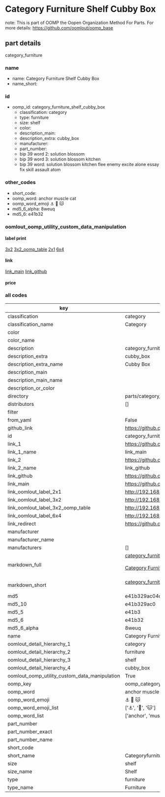 # Category Furniture Shelf Cubby Box  

note: This is part of OOMP the Oopen Organization Method For Parts. For more details: https://github.com/oomlout/oomp_base

##  part details
  



category_furniture



### name
* name: Category Furniture Shelf Cubby Box
* name_short: 
### id
* oomp_id: category_furniture_shelf_cubby_box
  * classification: category
  * type: furniture
  * size: shelf
  * color: 
  * description_main: 
  * description_extra: cubby_box
  * manufacturer: 
  * part_number: 
  * bip 39 word 2: solution blossom
  * bip 39 word 3: solution blossom kitchen
  * bip 39 word: solution blossom kitchen flee enemy excite alone essay fix skill assault atom

### other_codes
* short_code: 
* oomp_word: anchor muscle cat
* oomp_word_emoji :anchor: :muscle: :cat:
* md5_6_alpha: 8weuq
* md5_6: e41b32






### oomlout_oomp_utility_custom_data_manipulation
#### label print
[3x2](http://192.168.1.245:1112/?label=oomp%208weuq)
[3x2_oomp_table](http://192.168.1.108:1112/?label=oomp%208weuq)
[2x1](http://192.168.1.242:1112/?label=oomp%208weuq)
[6x4](http://192.168.1.55:1112/?label=oomp%208weuq)    

#### link

[link_main](https://github.com/oomlout/oomlout_oomp_version_1_messy/tree/main/parts/category_furniture_shelf_cubby_box) [link_github](https://github.com/oomlout/oomlout_oomp_version_1_messy/tree/main/parts/category_furniture_shelf_cubby_box)                             

#### price







### all codes 
| key | value |  
| --- | --- |  
| classification | category |  
| classification_name | Category |  
| color |  |  
| color_name |  |  
| description | category_furniture |  
| description_extra | cubby_box |  
| description_extra_name | Cubby Box |  
| description_main |  |  
| description_main_name |  |  
| description_or_color |   |  
| directory | parts/category_furniture_shelf_cubby_box |  
| distributors | [] |  
| filter |  |  
| from_yaml | False |  
| github_link | https://github.com/oomlout/oomlout_oomp_part_src/tree/main/parts/category_furniture_shelf_cubby_box |  
| id | category_furniture_shelf_cubby_box |  
| link_1 | https://github.com/oomlout/oomlout_oomp_version_1_messy/tree/main/parts/category_furniture_shelf_cubby_box |  
| link_1_name | link_main |  
| link_2 | https://github.com/oomlout/oomlout_oomp_version_1_messy/tree/main/parts/category_furniture_shelf_cubby_box |  
| link_2_name | link_github |  
| link_github | https://github.com/oomlout/oomlout_oomp_version_1_messy/tree/main/parts/category_furniture_shelf_cubby_box |  
| link_main | https://github.com/oomlout/oomlout_oomp_version_1_messy/tree/main/parts/category_furniture_shelf_cubby_box |  
| link_oomlout_label_2x1 | http://192.168.1.242:1112/?label=oomp%208weuq |  
| link_oomlout_label_3x2 | http://192.168.1.245:1112/?label=oomp%208weuq |  
| link_oomlout_label_3x2_oomp_table | http://192.168.1.108:1112/?label=oomp%208weuq |  
| link_oomlout_label_6x4 | http://192.168.1.55:1112/?label=oomp%208weuq |  
| link_redirect | https://github.com/oomlout/oomlout_oomp_version_1_messy/tree/main/parts/category_furniture_shelf_cubby_box |  
| manufacturer |  |  
| manufacturer_name |  |  
| manufacturers | [] |  
| markdown_full | [category_furniture_shelf_cubby_box](none)<br>[](none)<br>[Category Furniture Shelf Cubby Box](none)<br><br> |  
| markdown_short | [category_furniture_shelf_cubby_box](none)<br><br> |  
| md5 | e41b329ac04d20dd3b24f58cf6060676 |  
| md5_10 | e41b329ac0 |  
| md5_5 | e41b3 |  
| md5_6 | e41b32 |  
| md5_6_alpha | 8weuq |  
| name | Category Furniture Shelf Cubby Box |  
| oomlout_detail_hierarchy_1 | category |  
| oomlout_detail_hierarchy_2 | furniture |  
| oomlout_detail_hierarchy_3 | shelf |  
| oomlout_detail_hierarchy_4 | cubby_box |  
| oomlout_oomp_utility_custom_data_manipulation | True |  
| oomp_key | oomp_category_furniture_shelf_cubby_box |  
| oomp_word | anchor muscle cat |  
| oomp_word_emoji | :anchor: :muscle: :cat: |  
| oomp_word_emoji_list | [':anchor:', ':muscle:', ':cat:'] |  
| oomp_word_list | ['anchor', 'muscle', 'cat'] |  
| part_number |  |  
| part_number_exact |  |  
| part_number_name |  |  
| short_code |  |  
| short_name | Categoryfurniture |  
| size | shelf |  
| size_name | Shelf |  
| type | furniture |  
| type_name | Furniture |  
